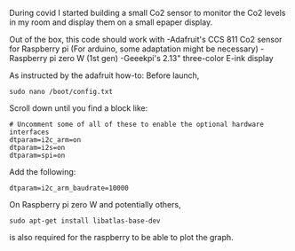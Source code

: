 During covid I started building a small Co2 sensor to monitor the Co2 levels in my room and display them on a small epaper display.



Out of the box, this code should work with 
-Adafruit's CCS 811 Co2 sensor for Raspberry pi (For arduino, some adaptation might be necessary)
-Raspberry pi zero W (1st gen)
-Geeekpi's 2.13" three-color E-ink display

As instructed by the adafruit how-to:
Before launch,

    sudo nano /boot/config.txt

Scroll down until you find a block like:

    # Uncomment some of all of these to enable the optional hardware interfaces
    dtparam=i2c_arm=on
    dtparam=i2s=on
    dtparam=spi=on

Add the following:
    
    dtparam=i2c_arm_baudrate=10000

On Raspberry pi zero W and potentially others,

	sudo apt-get install libatlas-base-dev

is also required for the raspberry to be able to plot the graph.
